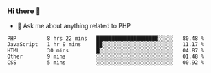 ### Hi there 👋

<!--
**mustafaculban/mustafaculban** is a ✨ _special_ ✨ repository because its `README.md` (this file) appears on your GitHub profile.

Here are some ideas to get you started:


- 🌱 I’m currently learning ...
- 👯 I’m looking to collaborate on ...
- 🤔 I’m looking for help with ...
- 📫 How to reach me: ...
- 😄 Pronouns: ...
- ⚡ Fun fact: ...

-->
- 💬 Ask me about anything related to PHP
<!--START_SECTION:waka-->
```text
PHP          8 hrs 22 mins   ████████████████████░░░░░   80.48 % 
JavaScript   1 hr 9 mins     ██░░░░░░░░░░░░░░░░░░░░░░░   11.17 % 
HTML         30 mins         █░░░░░░░░░░░░░░░░░░░░░░░░   04.87 % 
Other        9 mins          ░░░░░░░░░░░░░░░░░░░░░░░░░   01.48 % 
CSS          5 mins          ░░░░░░░░░░░░░░░░░░░░░░░░░   00.92 %
```
<!--END_SECTION:waka-->
